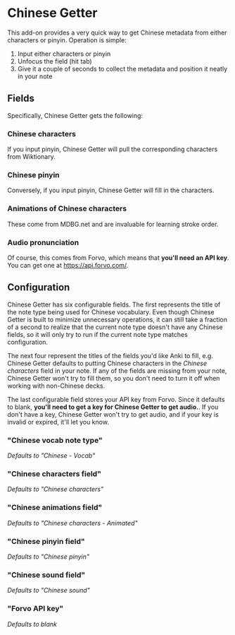 # Chinese Getter

This add-on provides a very quick way to get Chinese metadata from either characters or pinyin. Operation is simple:

1. Input either characters or pinyin
2. Unfocus the field (hit tab)
3. Give it a couple of seconds to collect the metadata and position it neatly in your note

## Fields

Specifically, Chinese Getter gets the following:

### Chinese characters

If you input pinyin, Chinese Getter will pull the corresponding characters from Wiktionary.

### Chinese pinyin

Conversely, if you input pinyin, Chinese Getter will fill in the characters.

### Animations of Chinese characters

These come from MDBG.net and are invaluable for learning stroke order.

### Audio pronunciation

Of course, this comes from Forvo, which means that **you'll need an API key**. You can get one at https://api.forvo.com/.

## Configuration

Chinese Getter has six configurable fields. The first represents the title of the note type being used for Chinese vocabulary. Even though Chinese Getter is built to minimize unnecessary operations, it can still take a fraction of a second to realize that the current note type doesn't have any Chinese fields, so it will only try to run if the current note type matches configuration.

The next four represent the titles of the fields you'd like Anki to fill, e.g. Chinese Getter defaults to putting Chinese characters in the *Chinese characters* field in your note. If any of the fields are missing from your note, Chinese Getter won't try to fill them, so you don't need to turn it off when working with non-Chinese decks.

The last configurable field stores your API key from Forvo. Since it defaults to blank, **you'll need to get a key for Chinese Getter to get audio.**. If you don't have a key, Chinese Getter won't try to get audio, and if your key is invalid or expired, it'll let you know.

### "Chinese vocab note type"

*Defaults to "Chinese - Vocab"*

### "Chinese characters field"

*Defaults to "Chinese characters"*

### "Chinese animations field"

*Defaults to "Chinese characters - Animated"*

### "Chinese pinyin field"

*Defaults to "Chinese pinyin"*

### "Chinese sound field"

*Defaults to "Chinese sound"*

### "Forvo API key"

*Defaults to blank*